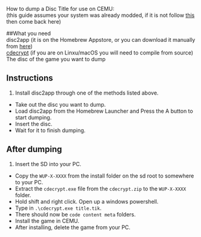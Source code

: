 How to dump a Disc Title for use on CEMU:  
(this guide assumes your system was already modded, if it is not follow [this](https://wiiu.hacks.guide) then come back here)

##What you need  
disc2app (it is on the Homebrew Appstore, or you can download it manually from [here](https://github.com/koolkdev/disc2app/releases/))  
[cdecrypt](https://github.com/VitaSmith/cdecrypt/releases)  (if you are on Linxu/macOS you will need to compile from source)  
The disc of the game you want to dump  

## Instructions

1. Install disc2app through one of the methods listed above.  
- Take out the disc you want to dump.  
- Load disc2app from the Homebrew Launcher and Press the  A button to start dumping.  
- Insert the disc.  
- Wait for it  to finish dumping.

## After dumping

1. Insert the SD into your PC.  
- Copy the `WUP-X-XXXX` from the install folder on the sd root to somewhere to your PC.  
- Extract the `cdecrypt.exe` file from the `cdecrypt.zip` to the `WUP-X-XXXX` folder.  
- Hold shift and right click. Open up a windows powershell.   
- Type  in `.\cdecrypt.exe title.tik`. 
- There should now be `code content meta` folders.
- Install the game in CEMU.
- After installing, delete the game from your PC. 